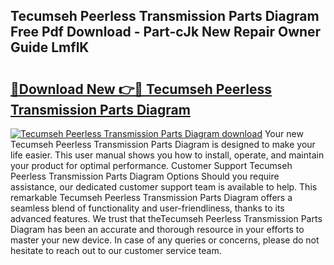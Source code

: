 ## Tecumseh Peerless Transmission Parts Diagram Free Pdf Download - Part-cJk New Repair Owner Guide LmflK

# <h2><a href="http://dfjqgfj.blite.top/?on=Tecumseh+Peerless+Transmission+Parts+Diagram">🔗Download New 👉🔴 Tecumseh Peerless Transmission Parts Diagram</a></h2>

[![Tecumseh Peerless Transmission Parts Diagram download](https://i.imgur.com/lujVjoI.png)](http://dfjqgfj.blite.top/?on=Tecumseh+Peerless+Transmission+Parts+Diagram)
Your new Tecumseh Peerless Transmission Parts Diagram is designed to make your life easier. This user manual shows you how to install, operate, and maintain your product for optimal performance. Customer Support Tecumseh Peerless Transmission Parts Diagram Options Should you require assistance, our dedicated customer support team is available to help. This remarkable Tecumseh Peerless Transmission Parts Diagram offers a seamless blend of functionality and user-friendliness, thanks to its advanced features. We trust that theTecumseh Peerless Transmission Parts Diagram has been an accurate and thorough resource in your efforts to master your new device. In case of any queries or concerns, please do not hesitate to reach out to our customer service team.
